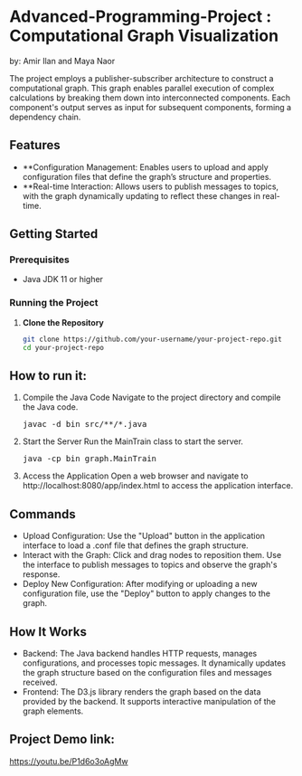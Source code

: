 # Advanced-Programming-Project : Computational Graph Visualization
by: Amir Ilan and Maya Naor

The project employs a publisher-subscriber architecture to construct a computational graph. This graph enables parallel execution of complex calculations by breaking them down into interconnected components. Each component's output serves as input for subsequent components, forming a dependency chain.

## Features
- **Configuration Management: Enables users to upload and apply configuration files that define the graph’s structure and properties.
- **Real-time Interaction: Allows users to publish messages to topics, with the graph dynamically updating to reflect these changes in real-time.

## Getting Started

### Prerequisites
- Java JDK 11 or higher

### Running the Project

1. **Clone the Repository**
   ```bash
   git clone https://github.com/your-username/your-project-repo.git
   cd your-project-repo


## How to run it:
1. Compile the Java Code Navigate to the project directory and compile the Java code.
   <pre>javac -d bin src/**/*.java </pre>
2. Start the Server Run the MainTrain class to start the server.
   <pre>java -cp bin graph.MainTrain </pre>
3. Access the Application Open a web browser and navigate to http://localhost:8080/app/index.html to access the application interface.

## Commands
- Upload Configuration: Use the "Upload" button in the application interface to load a .conf file that defines the graph structure.
- Interact with the Graph: Click and drag nodes to reposition them. Use the interface to publish messages to topics and observe the graph's response.
- Deploy New Configuration: After modifying or uploading a new configuration file, use the "Deploy" button to apply changes to the graph.

## How It Works
- Backend: The Java backend handles HTTP requests, manages configurations, and processes topic messages. It dynamically updates the graph structure based on the configuration files and messages received.
- Frontend: The D3.js library renders the graph based on the data provided by the backend. It supports interactive manipulation of the graph elements.

## Project Demo link:
https://youtu.be/P1d6o3oAgMw
